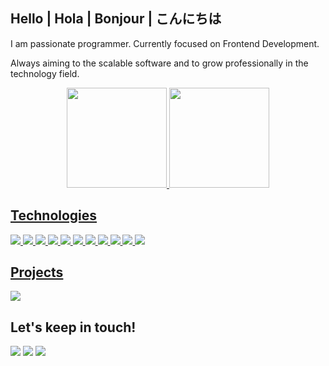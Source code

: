 ## Hello | Hola | Bonjour | こんにちは

I am passionate programmer. Currently focused on Frontend Development.

Always aiming to the scalable software and to grow professionally in the technology field.
<div align="center">
  <a href="https://www.linkedin.com/in/rafaeljuliao/">
  <img height="160em" src="https://github-readme-stats.vercel.app/api?username=rafajuliao&show_icons=true&theme=dark&include_all_commits=true&count_private=true"/>  
    
    
  <img height="160em" src="https://github-readme-stats.vercel.app/api/top-langs/?username=rafajuliao&layout=compact&langs_count=7&theme=dark"/>
</div>
  
## Technologies

![](https://img.shields.io/badge/HTML5-E34F26?style=for-the-badge&logo=html5&logoColor=white)
![](https://img.shields.io/badge/CSS3-1572B6?style=for-the-badge&logo=css3&logoColor=white)
![](https://img.shields.io/badge/JavaScript-F7DF1E?style=for-the-badge&logo=javascript&logoColor=black)
![](https://img.shields.io/badge/Sass-CC6699?style=for-the-badge&logo=sass&logoColor=white)
![](https://img.shields.io/badge/Node.js-43853D?style=for-the-badge&logo=node.js&logoColor=white)
![](https://img.shields.io/badge/Typescript-3178c6?style=for-the-badge&logo=typescript&logoColor=white)
![](https://img.shields.io/badge/React-20232A?style=for-the-badge&logo=react&logoColor=61DAFB)
![](https://img.shields.io/badge/Redux-764abc?style=for-the-badge&logo=redux&logoColor=white)
![](https://img.shields.io/badge/Gatsby-7026B9?style=for-the-badge&logo=gatsby&logoColor=white)
![](https://img.shields.io/badge/Markdown-ffffff?style=for-the-badge&logo=markdown&logoColor=black)
![](https://img.shields.io/badge/Netlify-00C7B7?style=for-the-badge&logo=netlify&logoColor=white)
  
## Projects
  
  [![](https://github-readme-stats.vercel.app/api/pin/?username=rafajuliao&repo=hotel_santos&bg_color=45,02aab0,00cdac&icon_color=fff&border_color=00cdac&title_color=fff&text_color=fff)](https://github.com/cobiwave/simplefolio/)

## Let's keep in touch!
  <div> 
  <a href="https://www.linkedin.com/in/rafaella-ballerini-45875016a" target="_blank"><img src="https://img.shields.io/badge/-LinkedIn-%230077B5?style=for-the-badge&logo=linkedin&logoColor=white" target="_blank"></a> 
  <a href = "mailto:jrafaeljuliao@outlook.com"><img src="https://img.shields.io/badge/Microsoft_Outlook-0078D4?style=for-the-badge&logo=microsoft-outlook&logoColor=white" target="_blank"></a>
  <a href="https://instagram.com/rafajuliao" target="_blank"><img src="https://img.shields.io/badge/-Instagram-%23E4405F?style=for-the-badge&logo=instagram&logoColor=white" target="_blank"></a>

 
</div>
